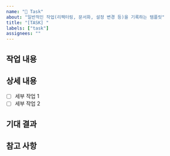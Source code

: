 ```yaml
---
name: "📝 Task"
about: "일반적인 작업(리팩터링, 문서화, 설정 변경 등)을 기록하는 템플릿"
title: "[TASK] "
labels: ["task"]
assignees: ""
---
```


## 작업 내용
<!-- 이번 작업의 개요를 간단히 작성해주세요. -->

## 상세 내용
- [ ] 세부 작업 1
- [ ] 세부 작업 2

## 기대 결과
<!-- 작업 완료 후 기대되는 결과를 작성해주세요. -->

## 참고 사항
<!-- 리뷰어나 팀원이 알아야 할 추가 맥락이 있다면 작성해주세요. -->
